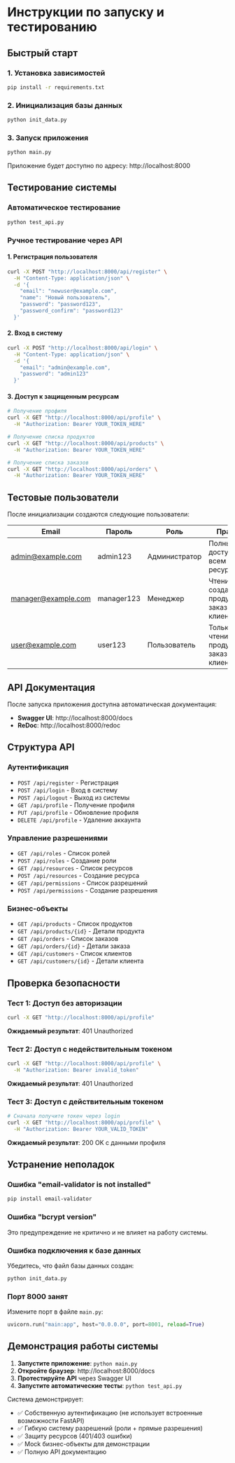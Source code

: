 # Инструкции по запуску и тестированию

## Быстрый старт

### 1. Установка зависимостей
```bash
pip install -r requirements.txt
```

### 2. Инициализация базы данных
```bash
python init_data.py
```

### 3. Запуск приложения
```bash
python main.py
```

Приложение будет доступно по адресу: http://localhost:8000

## Тестирование системы

### Автоматическое тестирование
```bash
python test_api.py
```

### Ручное тестирование через API

#### 1. Регистрация пользователя
```bash
curl -X POST "http://localhost:8000/api/register" \
  -H "Content-Type: application/json" \
  -d '{
    "email": "newuser@example.com",
    "name": "Новый пользователь",
    "password": "password123",
    "password_confirm": "password123"
  }'
```

#### 2. Вход в систему
```bash
curl -X POST "http://localhost:8000/api/login" \
  -H "Content-Type: application/json" \
  -d '{
    "email": "admin@example.com",
    "password": "admin123"
  }'
```

#### 3. Доступ к защищенным ресурсам
```bash
# Получение профиля
curl -X GET "http://localhost:8000/api/profile" \
  -H "Authorization: Bearer YOUR_TOKEN_HERE"

# Получение списка продуктов
curl -X GET "http://localhost:8000/api/products" \
  -H "Authorization: Bearer YOUR_TOKEN_HERE"

# Получение списка заказов
curl -X GET "http://localhost:8000/api/orders" \
  -H "Authorization: Bearer YOUR_TOKEN_HERE"
```

## Тестовые пользователи

После инициализации создаются следующие пользователи:

| Email | Пароль | Роль | Права |
|-------|--------|------|-------|
| admin@example.com | admin123 | Администратор | Полный доступ ко всем ресурсам |
| manager@example.com | manager123 | Менеджер | Чтение и создание продуктов, заказов, клиентов |
| user@example.com | user123 | Пользователь | Только чтение продуктов, заказов, клиентов |

## API Документация

После запуска приложения доступна автоматическая документация:
- **Swagger UI**: http://localhost:8000/docs
- **ReDoc**: http://localhost:8000/redoc

## Структура API

### Аутентификация
- `POST /api/register` - Регистрация
- `POST /api/login` - Вход в систему
- `POST /api/logout` - Выход из системы
- `GET /api/profile` - Получение профиля
- `PUT /api/profile` - Обновление профиля
- `DELETE /api/profile` - Удаление аккаунта

### Управление разрешениями
- `GET /api/roles` - Список ролей
- `POST /api/roles` - Создание роли
- `GET /api/resources` - Список ресурсов
- `POST /api/resources` - Создание ресурса
- `GET /api/permissions` - Список разрешений
- `POST /api/permissions` - Создание разрешения

### Бизнес-объекты
- `GET /api/products` - Список продуктов
- `GET /api/products/{id}` - Детали продукта
- `GET /api/orders` - Список заказов
- `GET /api/orders/{id}` - Детали заказа
- `GET /api/customers` - Список клиентов
- `GET /api/customers/{id}` - Детали клиента

## Проверка безопасности

### Тест 1: Доступ без авторизации
```bash
curl -X GET "http://localhost:8000/api/profile"
```
**Ожидаемый результат**: 401 Unauthorized

### Тест 2: Доступ с недействительным токеном
```bash
curl -X GET "http://localhost:8000/api/profile" \
  -H "Authorization: Bearer invalid_token"
```
**Ожидаемый результат**: 401 Unauthorized

### Тест 3: Доступ с действительным токеном
```bash
# Сначала получите токен через login
curl -X GET "http://localhost:8000/api/profile" \
  -H "Authorization: Bearer YOUR_VALID_TOKEN"
```
**Ожидаемый результат**: 200 OK с данными профиля

## Устранение неполадок

### Ошибка "email-validator is not installed"
```bash
pip install email-validator
```

### Ошибка "bcrypt version"
Это предупреждение не критично и не влияет на работу системы.

### Ошибка подключения к базе данных
Убедитесь, что файл базы данных создан:
```bash
python init_data.py
```

### Порт 8000 занят
Измените порт в файле `main.py`:
```python
uvicorn.run("main:app", host="0.0.0.0", port=8001, reload=True)
```

## Демонстрация работы системы

1. **Запустите приложение**: `python main.py`
2. **Откройте браузер**: http://localhost:8000/docs
3. **Протестируйте API** через Swagger UI
4. **Запустите автоматические тесты**: `python test_api.py`

Система демонстрирует:
- ✅ Собственную аутентификацию (не использует встроенные возможности FastAPI)
- ✅ Гибкую систему разрешений (роли + прямые разрешения)
- ✅ Защиту ресурсов (401/403 ошибки)
- ✅ Mock бизнес-объекты для демонстрации
- ✅ Полную API документацию 